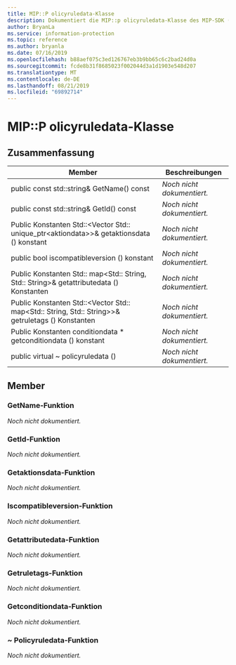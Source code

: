 ```yaml
---
title: MIP::P olicyruledata-Klasse
description: Dokumentiert die MIP::p olicyruledata-Klasse des MIP-SDK (Microsoft Information Protection).
author: BryanLa
ms.service: information-protection
ms.topic: reference
ms.author: bryanla
ms.date: 07/16/2019
ms.openlocfilehash: b88aef075c3ed126767eb3b9bb65c6c2bad24d0a
ms.sourcegitcommit: fcde8b31f8685023f002044d3a1d1903e548d207
ms.translationtype: MT
ms.contentlocale: de-DE
ms.lasthandoff: 08/21/2019
ms.locfileid: "69892714"
---
```

# <a name="class-mippolicyruledata"></a>MIP::P olicyruledata-Klasse 
  
## <a name="summary"></a>Zusammenfassung
 Member                        | Beschreibungen                                
--------------------------------|---------------------------------------------
public const std::string& GetName() const  | _Noch nicht dokumentiert._
public const std::string& GetId() const  | _Noch nicht dokumentiert._
Public Konstanten Std::\<Vector Std:: unique_ptr\<aktiondata\>\>& getaktionsdata () konstant  | _Noch nicht dokumentiert._
public bool iscompatibleversion () konstant  | _Noch nicht dokumentiert._
Public Konstanten Std:: map\<Std:: String, Std:: String\>& getattributedata () Konstanten  | _Noch nicht dokumentiert._
Public Konstanten Std::\<Vector Std:: map\<Std:: String, Std:: String\>\>& getruletags () Konstanten  | _Noch nicht dokumentiert._
Public Konstanten conditiondata * getconditiondata () konstant  | _Noch nicht dokumentiert._
public virtual ~ policyruledata ()  | _Noch nicht dokumentiert._
  
## <a name="members"></a>Member
  
### <a name="getname-function"></a>GetName-Funktion
_Noch nicht dokumentiert._

  
### <a name="getid-function"></a>GetId-Funktion
_Noch nicht dokumentiert._

  
### <a name="getactionsdata-function"></a>Getaktionsdata-Funktion
_Noch nicht dokumentiert._

  
### <a name="iscompatibleversion-function"></a>Iscompatibleversion-Funktion
_Noch nicht dokumentiert._

  
### <a name="getattributedata-function"></a>Getattributedata-Funktion
_Noch nicht dokumentiert._

  
### <a name="getruletags-function"></a>Getruletags-Funktion
_Noch nicht dokumentiert._

  
### <a name="getconditiondata-function"></a>Getconditiondata-Funktion
_Noch nicht dokumentiert._

  
### <a name="policyruledata-function"></a>~ Policyruledata-Funktion
_Noch nicht dokumentiert._
